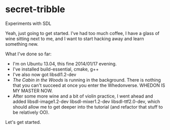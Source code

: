 secret-tribble
==============

Experiments with SDL

Yeah, just going to get started.  I've had too much coffee, I have a glass of
wine sitting next to me, and I want to start hacking away and learn something
new.

What I've done so far:

* I'm on Ubuntu 13.04, this fine 2014/01/17 evening.
* I've installed build-essential, cmake, g++
* I've also now got libsdl1.2-dev
* _The Cabin in the Woods_ is running in the background.  There is nothing
  that you can't succeed at once you enter the Whedonverse.  WHEDON IS MY
  MASTER NOW.
* After some more wine and a bit of violin practice, I went ahead and added
  libsdl-image1.2-dev libsdl-mixer1.2-dev libsdl-ttf2.0-dev, which should 
  allow me to get deeper into the tutorial (and refactor that stuff to be
  relatively OO).

Let's get started.
